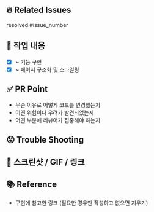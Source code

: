 <!--  제목 : [ 페이지명 ] 내용 (ex. [ Login ] Github 소셜로그인 구현) -->

## 🔥 Related Issues

resolved #issue_number

## 💜 작업 내용

- [x] ~ 기능 구현
- [x] ~ 페이지 구조화 및 스타일링

## ✅ PR Point

- 무슨 이유로 어떻게 코드를 변경했는지
- 어떤 위험이나 우려가 발견되었는지
- 어떤 부분에 리뷰어가 집중해야 하는지

## 😡 Trouble Shooting

## 👀 스크린샷 / GIF / 링크

## 📚 Reference

- 구현에 참고한 링크 (필요한 경우만 작성하고 없으면 지우기)
